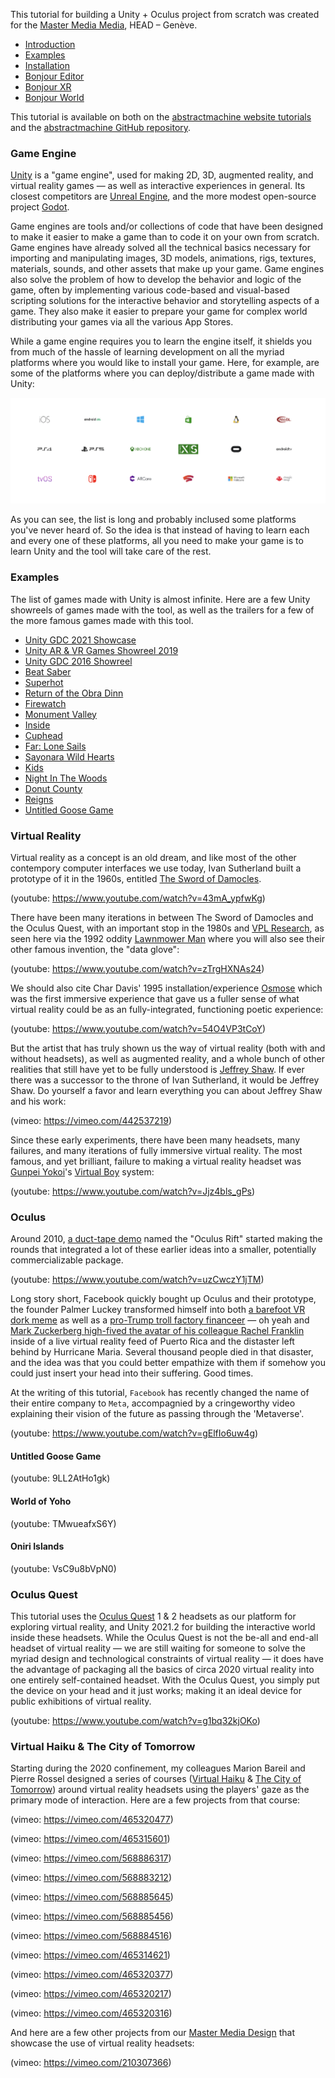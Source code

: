 This tutorial for building a Unity + Oculus project from scratch was created for the [Master Media Media](https://www.hesge.ch/head/en/programs-research/master-arts-media-design), HEAD – Genève.

- [Introduction](#Game-Engine)
- [Examples](#Examples)
- [Installation](00_installation)
- [Bonjour Editor](02_hello-editor)
- [Bonjour XR](03_hello-xr)
- [Bonjour World](04_hello-world)

This tutorial is available on both on the [abstractmachine website tutorials](https://abstractmachine.net/tutorials) and the [abstractmachine GitHub repository](https://github.com/abstractmachine/head-media-design-oculus).

### Game Engine

[Unity](https://unity.com/) is a "game engine", used for making 2D, 3D, augmented reality, and virtual reality games — as well as interactive experiences in general. Its closest competitors are [Unreal Engine](https://www.unrealengine.com/en-US/), and the more modest open-source project [Godot](https://godotengine.org).

Game engines are tools and/or collections of code that have been designed to make it easier to make a game than to code it on your own from scratch. Game engines have already solved all the technical basics necessary for importing and manipulating images, 3D models, animations, rigs, textures, materials, sounds, and other assets that make up your game. Game engines also solve the problem of how to develop the behavior and logic of the game, often by implementing various code-based and visual-based scripting solutions for the interactive behavior and storytelling aspects of a game. They also make it easier to prepare your game for complex world distributing your games via all the various App Stores.

While a game engine requires you to learn the engine itself, it shields you from much of the hassle of learning development on all the myriad platforms where you would like to install your game. Here, for example, are some of the platforms where you can deploy/distribute a game made with Unity:

![Unity Platforms](unity-platforms.png)

As you can see, the list is long and probably inclused some platforms you've never heard of. So the idea is that instead of having to learn each and every one of these platforms, all you need to make your game is to learn Unity and the tool will take care of the rest.

### Examples

The list of games made with Unity is almost infinite. Here are a few Unity showreels of games made with the tool, as well as the trailers for a few of the more famous games made with this tool.

- [Unity GDC 2021 Showcase](https://www.youtube.com/watch?v=na7EMenl2lY)
- [Unity AR & VR Games Showreel 2019](https://www.youtube.com/watch?v=zNMlglRyRSo)
- [Unity GDC 2016 Showreel](https://www.youtube.com/watch?v=8lWpnvNxs8k)
- [Beat Saber](https://www.youtube.com/watch?v=vL39Sg2AqWg)
- [Superhot](https://www.youtube.com/watch?v=A1jothqmqHw)
- [Return of the Obra Dinn](https://www.youtube.com/watch?v=ILolesm8kFY)
- [Firewatch](https://www.youtube.com/watch?v=HdUYYnfRdl8)
- [Monument Valley](https://www.youtube.com/watch?v=tW2KUxyq8Vg)
- [Inside](https://www.youtube.com/watch?v=op4G1--kb-g)
- [Cuphead](https://www.youtube.com/watch?v=NN-9SQXoi50)
- [Far: Lone Sails](https://www.youtube.com/watch?v=_QiC8pNfYl4)
- [Sayonara Wild Hearts](https://www.youtube.com/watch?v=F-RyxYcxSQ4)
- [Kids](https://www.youtube.com/watch?v=GAyvZ22AxNw)
- [Night In The Woods](https://www.youtube.com/watch?v=Aj_rrFIWpnI)
- [Donut County](https://www.youtube.com/watch?v=NWt1GPkfzkM)
- [Reigns](https://www.youtube.com/watch?v=lcOYlTbl-as)
- [Untitled Goose Game](https://www.youtube.com/watch?v=9LL2AtHo1gk)

### Virtual Reality
Virtual reality as a concept is an old dream, and like most of the other contempory computer interfaces we use today, Ivan Sutherland built a prototype of it in the 1960s, entitled [The Sword of Damocles](https://en.wikipedia.org/wiki/The_Sword_of_Damocles_(virtual_reality)).

(youtube: https://www.youtube.com/watch?v=43mA_ypfwKg)

There have been many iterations in between The Sword of Damocles and the Oculus Quest, with an important stop in the 1980s and [VPL Research](https://en.wikipedia.org/wiki/VPL_Research), as seen here via the 1992 oddity [Lawnmower Man](https://en.wikipedia.org/wiki/The_Lawnmower_Man_(film)) where you will also see their other famous invention, the "data glove":

(youtube: https://www.youtube.com/watch?v=zTrgHXNAs24)

We should also cite Char Davis' 1995 installation/experience [Osmose](http://www.medienkunstnetz.de/works/osmose/) which was the first immersive experience that gave us a fuller sense of what virtual reality could be as an fully-integrated, functioning poetic experience:

(youtube: https://www.youtube.com/watch?v=54O4VP3tCoY)

But the artist that has truly shown us the way of virtual reality (both with and without headsets), as well as augmented reality, and a whole bunch of other realities that still have yet to be fully understood is [Jeffrey Shaw](https://en.wikipedia.org/wiki/Jeffrey_Shaw). If ever there was a successor to the throne of Ivan Sutherland, it would be Jeffrey Shaw. Do yourself a favor and learn everything you can about Jeffrey Shaw and his work:

(vimeo: https://vimeo.com/442537219)

Since these early experiments, there have been many headsets, many failures, and many iterations of fully immersive virtual reality. The most famous, and yet brilliant, failure to making a virtual reality headset was [Gunpei Yokoi](https://en.wikipedia.org/wiki/Gunpei_Yokoi)'s [Virtual Boy](https://en.wikipedia.org/wiki/Virtual_Boy) system:

(youtube: https://www.youtube.com/watch?v=Jjz4bls_gPs)

### Oculus
Around 2010, [a duct-tape demo](https://arstechnica.com/gaming/2012/09/virtual-realitys-time-to-shine-hands-on-with-the-oculus-rift/) named the "Oculus Rift" started making the rounds that integrated a lot of these earlier ideas into a smaller, potentially commercializable package.

(youtube: https://www.youtube.com/watch?v=uzCwczY1jTM)

Long story short, Facebook quickly bought up Oculus and their prototype, the founder Palmer Luckey transformed himself into both [a barefoot VR dork meme](https://knowyourmeme.com/memes/times-virtual-reality-magazine-cover) as well as a [pro-Trump troll factory financeer](https://www.theverge.com/2016/9/23/13025422/palmer-luckey-oculus-founder-funding-donald-trump-trolls) — oh yeah and [Mark Zuckerberg high-fived the avatar of his colleague Rachel Franklin](https://www.theverge.com/2017/10/9/16450346/zuckerberg-facebook-spaces-puerto-rico-virtual-reality-hurricane) inside of a live virtual reality feed of Puerto Rica and the distaster left behind by Hurricane Maria. Several thousand people died in that disaster, and the idea was that you could better empathize with them if somehow you could just insert your head into their suffering. Good times.

At the writing of this tutorial, `Facebook` has recently changed the name of their entire company to `Meta`, accompagnied by a cringeworthy video explaining their vision of the future as passing through the 'Metaverse'.

(youtube: https://www.youtube.com/watch?v=gElfIo6uw4g)

#### Untitled Goose Game
(youtube: 9LL2AtHo1gk)

#### World of Yoho
(youtube: TMwueafxS6Y)

#### Oniri Islands
(youtube: VsC9u8bVpN0)

### Oculus Quest
This tutorial uses the [Oculus Quest](https://www.oculus.com/quest-2/) 1 & 2 headsets as our platform for exploring virtual reality, and Unity 2021.2 for building the interactive world inside these headsets. While the Oculus Quest is not the be-all and end-all headset of virtual reality — we are still waiting for someone to solve the myriad design and technological constraints of virtual reality — it does have the advantage of packaging all the basics of circa 2020 virtual reality into one entirely self-contained headset. With the Oculus Quest, you simply put the device on your head and it just works; making it an ideal device for public exhibitions of virtual reality.

(youtube: https://www.youtube.com/watch?v=g1bq32kjOKo)

### Virtual Haiku & The City of Tomorrow
Starting during the 2020 confinement, my colleagues Marion Bareil and Pierre Rossel designed a series of courses ([Virtual Haiku](https://www.hesge.ch/head/en/project/master-media-design-virtual-haiku) & [The City of Tomorrow](https://www.hesge.ch/head/en/project/vr-workshop-imagining-city-tomorrow)) around virtual reality headsets using the players' gaze as the primary mode of interaction. Here are a few projects from that course:

(vimeo: https://vimeo.com/465320477)

(vimeo: https://vimeo.com/465315601)

(vimeo: https://vimeo.com/568886317)

(vimeo: https://vimeo.com/568883212)

(vimeo: https://vimeo.com/568885645)

(vimeo: https://vimeo.com/568885456)

(vimeo: https://vimeo.com/568884516)

(vimeo: https://vimeo.com/465314621)

(vimeo: https://vimeo.com/465320377)

(vimeo: https://vimeo.com/465320217)

(vimeo: https://vimeo.com/465320316)

And here are a few other projects from our [Master Media Design](https://www.hesge.ch/head/en/programs-research/master-arts-media-design) that showcase the use of virtual reality headsets:

(vimeo: https://vimeo.com/210307366)
